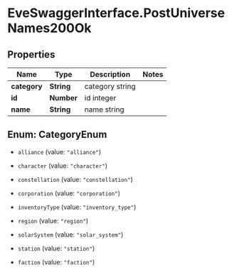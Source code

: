# EveSwaggerInterface.PostUniverseNames200Ok

## Properties
Name | Type | Description | Notes
------------ | ------------- | ------------- | -------------
**category** | **String** | category string | 
**id** | **Number** | id integer | 
**name** | **String** | name string | 


<a name="CategoryEnum"></a>
## Enum: CategoryEnum


* `alliance` (value: `"alliance"`)

* `character` (value: `"character"`)

* `constellation` (value: `"constellation"`)

* `corporation` (value: `"corporation"`)

* `inventoryType` (value: `"inventory_type"`)

* `region` (value: `"region"`)

* `solarSystem` (value: `"solar_system"`)

* `station` (value: `"station"`)

* `faction` (value: `"faction"`)




